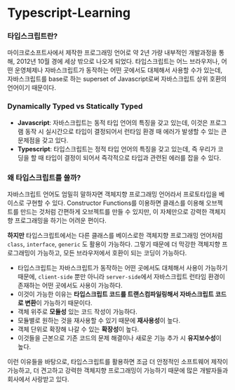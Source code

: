 # Typescript-Learning

### 타입스크립트란?
마이크로소프트사에서 제작한 프로그래밍 언어로 약 2년 가량 내부적인 개발과정을 통해, 2012년 10월 경에 세상 밖으로 나오게 되었다. 타입스크립트는 어느 브라우저나, 어떤 운영체제나 자바스크립트가 동작하는 어떤 곳에서도 대체해서 사용할 수가 있는데, 자바스크립트를 base로 하는 superset of Javascript로써 자바스크립트 상위 호환의 언어이기 때문이다.

### Dynamically Typed vs Statically Typed
- **Javascript**: 자바스크립트는 동적 타입 언어의 특징을 갖고 있는데, 이것은 프로그램 동작 시 실시간으로 타입이 결정되어서 런타임 환경 때 에러가 발생할 수 있는 큰 문제점을 갖고 있다. 
- **Typescript**: 타입스크립트는 정적 타입 언어의 특징을 갖고 있는데, 즉 우리가 코딩을 할 때 타입이 결정이 되어서 즉각적으로 타입과 관련된 에러를 잡을 수 있다.

### 왜 타입스크립트를 쓸까?
자바스크립트 언어도 엄밀히 말하자면 객체지향 프로그래밍 언어라서 프로토타입을 베이스로 구현할 수 있다. Constructor Functions를 이용하면 클래스를 이용해 오브젝트를 만드는 것처럼 간편하게 오브젝트를 만들 수 있지만, 이 자체만으로 강력한 객체지향 프로그래밍을 하기는 어려운 편이다. </br>

**하지만** 타입스크립트에서는 다른 클래스를 베이스로한 객체지향 프로그래밍 언어처럼 `class`, `interface`, `generic` 도 활용이 가능하다. 그렇기 때문에 더 막강한 객체지향 프로그래밍이 가능하고, 모든 브라우저에서 호환이 되는 코딩이 가능하다. 

- 타입스크립트는 자바스크립트가 동작하는 어떤 곳에서도 대체해서 사용이 가능하기 때문에, `client-side` 뿐만 아니라 `server-side`에서 자바스크립트 런타임 환경이 존재하는 어떤 곳에서도 사용이 가능하다. 
- 이것이 가능한 이유는 **타입스크립트 코드를 트랜스컴파일링해서 자바스크립트 코드로 변환**이 가능하기 때문이다.
- 객체 위주로 **모듈성** 있는 코드 작성이 가능하다.
- 모듈별로 원하는 것을 재사용할 수 있기 때문에 **재사용성**이 높다.
- 객체 단위로 확장해 나갈 수 있는 **확장성**이 높다.
- 이것들을 근본으로 기존 코드의 문제 해결이나 새로운 기능 추가 시 **유지보수성**이 높다.

이런 이유들을 바탕으로, 타입스크립트를 활용하면 조금 더 안정적인 소프트웨어 제작이 가능하고, 더 견고하고 강력한 객체지향 프로그래밍이 가능하기 때문에 많은 개발자들과 회사에서 사랑받고 있다.
